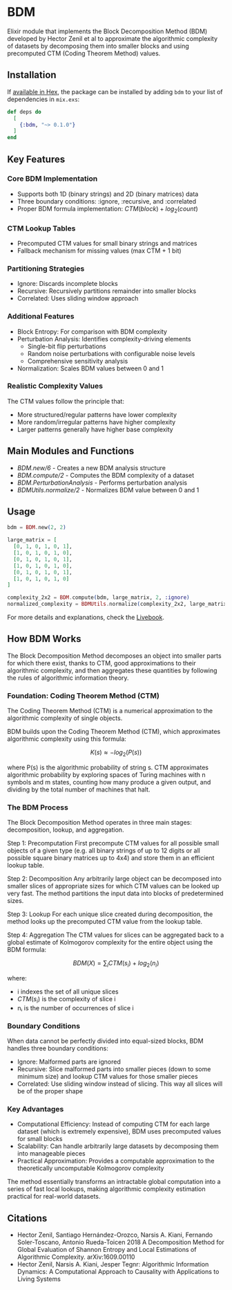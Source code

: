 # BDM

Elixir module that implements the Block Decomposition Method (BDM) developed by Hector Zenil et al to approximate the algorithmic complexity of datasets by decomposing them into smaller blocks and using precomputed CTM (Coding Theorem Method) values.

## Installation

If [available in Hex](https://hex.pm/docs/publish), the package can be installed by adding `bdm` to your list of dependencies in `mix.exs`:

```elixir
def deps do
  [
    {:bdm, "~> 0.1.0"}
  ]
end
```

## Key Features

### Core BDM Implementation

* Supports both 1D (binary strings) and 2D (binary matrices) data
* Three boundary conditions: :ignore, :recursive, and :correlated
* Proper BDM formula implementation: $CTM(block) + log_2(count)$

### CTM Lookup Tables

* Precomputed CTM values for small binary strings and matrices
* Fallback mechanism for missing values (max CTM + 1 bit)

### Partitioning Strategies

* Ignore: Discards incomplete blocks
* Recursive: Recursively partitions remainder into smaller blocks
* Correlated: Uses sliding window approach

### Additional Features

* Block Entropy: For comparison with BDM complexity
* Perturbation Analysis: Identifies complexity-driving elements
  * Single-bit flip perturbations
  * Random noise perturbations with configurable noise levels
  * Comprehensive sensitivity analysis
* Normalization: Scales BDM values between 0 and 1

### Realistic Complexity Values

The CTM values follow the principle that:

* More structured/regular patterns have lower complexity
* More random/irregular patterns have higher complexity
* Larger patterns generally have higher base complexity

## Main Modules and Functions

* *BDM.new/6* - Creates a new BDM analysis structure
* *BDM.compute/2* - Computes the BDM complexity of a dataset
* *BDM.PerturbationAnalysis* - Performs perturbation analysis
* *BDMUtils.normalize/2* - Normalizes BDM value between 0 and 1

## Usage

```elixir
bdm = BDM.new(2, 2)

large_matrix = [
  [0, 1, 0, 1, 0, 1],
  [1, 0, 1, 0, 1, 0],
  [0, 1, 0, 1, 0, 1],
  [1, 0, 1, 0, 1, 0],
  [0, 1, 0, 1, 0, 1],
  [1, 0, 1, 0, 1, 0]
]

complexity_2x2 = BDM.compute(bdm, large_matrix, 2, :ignore)
normalized_complexity = BDMUtils.normalize(complexity_2x2, large_matrix)
```

For more details and explanations, check the [Livebook](bdm.livemd).

## How BDM Works

The Block Decomposition Method decomposes an object into smaller parts for which there exist, thanks to CTM, good approximations to their algorithmic complexity, and then aggregates these quantities by following the rules of algorithmic information theory.

### Foundation: Coding Theorem Method (CTM)

The Coding Theorem Method (CTM) is a numerical approximation to the algorithmic complexity of single objects.

BDM builds upon the Coding Theorem Method (CTM), which approximates algorithmic complexity using this formula:

$$
K(s) ≈ -log_2(P(s))
$$

where P(s) is the algorithmic probability of string s. CTM approximates algorithmic probability by exploring spaces of Turing machines with n symbols and m states, counting how many produce a given output, and dividing by the total number of machines that halt.

### The BDM Process

The Block Decomposition Method operates in three main stages: decomposition, lookup, and aggregation.

Step 1: Precomputation
First precompute CTM values for all possible small objects of a given type (e.g. all binary strings of up to 12 digits or all possible square binary matrices up to 4x4) and store them in an efficient lookup table.

Step 2: Decomposition
Any arbitrarily large object can be decomposed into smaller slices of appropriate sizes for which CTM values can be looked up very fast. The method partitions the input data into blocks of predetermined sizes.

Step 3: Lookup
For each unique slice created during decomposition, the method looks up the precomputed CTM value from the lookup table.

Step 4: Aggregation
The CTM values for slices can be aggregated back to a global estimate of Kolmogorov complexity for the entire object using the BDM formula:

$$
BDM(X) = \sum_i{CTM(s_i) + log_2(n_i)}
$$

where:

* i indexes the set of all unique slices
* $CTM(s_i)$ is the complexity of slice i
* nᵢ is the number of occurrences of slice i

### Boundary Conditions

When data cannot be perfectly divided into equal-sized blocks, BDM handles three boundary conditions:

* Ignore: Malformed parts are ignored
* Recursive: Slice malformed parts into smaller pieces (down to some minimum size) and lookup CTM values for those smaller pieces
* Correlated: Use sliding window instead of slicing. This way all slices will be of the proper shape

### Key Advantages

* Computational Efficiency: Instead of computing CTM for each large dataset (which is extremely expensive), BDM uses precomputed values for small blocks
* Scalability: Can handle arbitrarily large datasets by decomposing them into manageable pieces
* Practical Approximation: Provides a computable approximation to the theoretically uncomputable Kolmogorov complexity

The method essentially transforms an intractable global computation into a series of fast local lookups, making algorithmic complexity estimation practical for real-world datasets.

## Citations

* Hector Zenil, Santiago Hernández-Orozco, Narsis A. Kiani, Fernando Soler-Toscano, Antonio Rueda-Toicen 2018 A Decomposition Method for Global Evaluation of Shannon Entropy and Local Estimations of Algorithmic Complexity. arXiv:1609.00110
* Hector Zenil, Narsis A. Kiani, Jesper Tegnr: Algorithmic Information Dynamics: A Computational Approach to Causality with Applications to Living Systems
